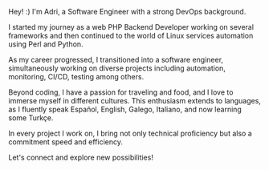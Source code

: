 Hey! :) I'm Adri, a Software Engineer with a strong DevOps background.

I started my journey as a web PHP Backend Developer working on several frameworks and then continued to the world of Linux services automation using Perl and Python.

As my career progressed, I transitioned into a software engineer, simultaneously working on diverse projects including automation, monitoring, CI/CD, testing among others.

Beyond coding, I have a passion for traveling and food, and I love to immerse myself in different cultures. This enthusiasm extends to languages, as I fluently speak Español, English, Galego, Italiano, and now learning some Turkçe.

In every project I work on, I bring not only technical proficiency but also a commitment speed and efficiency.

Let's connect and explore new possibilities!
